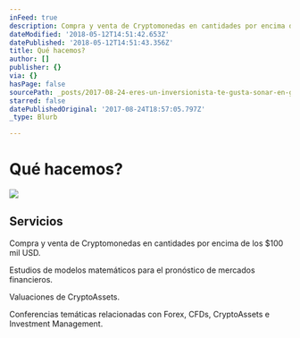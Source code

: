 ```yaml
---
inFeed: true
description: Compra y venta de Cryptomonedas en cantidades por encima de los $100 mil USD.
dateModified: '2018-05-12T14:51:42.653Z'
datePublished: '2018-05-12T14:51:43.356Z'
title: Qué hacemos?
author: []
publisher: {}
via: {}
hasPage: false
sourcePath: _posts/2017-08-24-eres-un-inversionista-te-gusta-sonar-en-grande-crees-e.md
starred: false
datePublishedOriginal: '2017-08-24T18:57:05.797Z'
_type: Blurb

---
```

# Qué hacemos?
![](https://the-grid-user-content.s3-us-west-2.amazonaws.com/268e0ed4-8aef-4c09-b62a-b8e583ef0c2b.jpg)

## Servicios

Compra y venta de Cryptomonedas en cantidades por encima de los $100 mil USD.

Estudios de modelos matemáticos para el pronóstico de mercados financieros.

Valuaciones de CryptoAssets.

Conferencias temáticas relacionadas con Forex, CFDs, CryptoAssets e Investment Management.